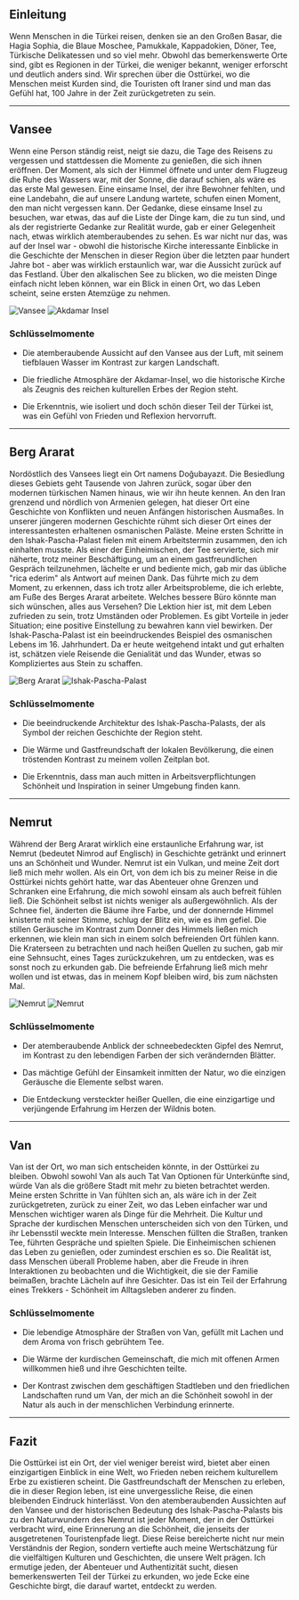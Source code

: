 ## Einleitung

Wenn Menschen in die Türkei reisen, denken sie an den Großen Basar, die Hagia Sophia, die Blaue Moschee, Pamukkale, Kappadokien, Döner, Tee, Türkische Delikatessen und so viel mehr. Obwohl das bemerkenswerte Orte sind, gibt es Regionen in der Türkei, die weniger bekannt, weniger erforscht und deutlich anders sind. Wir sprechen über die Osttürkei, wo die Menschen meist Kurden sind, die Touristen oft Iraner sind und man das Gefühl hat, 100 Jahre in der Zeit zurückgetreten zu sein.

---

## Vansee

Wenn eine Person ständig reist, neigt sie dazu, die Tage des Reisens zu vergessen und stattdessen die Momente zu genießen, die sich ihnen eröffnen. Der Moment, als sich der Himmel öffnete und unter dem Flugzeug die Ruhe des Wassers war, mit der Sonne, die darauf schien, als wäre es das erste Mal gewesen. Eine einsame Insel, der ihre Bewohner fehlten, und eine Landebahn, die auf unsere Landung wartete, schufen einen Moment, den man nicht vergessen kann. Der Gedanke, diese einsame Insel zu besuchen, war etwas, das auf die Liste der Dinge kam, die zu tun sind, und als der registrierte Gedanke zur Realität wurde, gab er einer Gelegenheit nach, etwas wirklich atemberaubendes zu sehen. Es war nicht nur das, was auf der Insel war - obwohl die historische Kirche interessante Einblicke in die Geschichte der Menschen in dieser Region über die letzten paar hundert Jahre bot - aber was wirklich erstaunlich war, war die Aussicht zurück auf das Festland. Über den alkalischen See zu blicken, wo die meisten Dinge einfach nicht leben können, war ein Blick in einen Ort, wo das Leben scheint, seine ersten Atemzüge zu nehmen.

![Vansee](https://twotrekkers.nyc3.cdn.digitaloceanspaces.com/media/multipart-uploads/Van2.svg)  ![Akdamar Insel](https://twotrekkers.nyc3.cdn.digitaloceanspaces.com/media/multipart-uploads/Van5.svg)

### Schlüsselmomente

- Die atemberaubende Aussicht auf den Vansee aus der Luft, mit seinem tiefblauen Wasser im Kontrast zur kargen Landschaft.

- Die friedliche Atmosphäre der Akdamar-Insel, wo die historische Kirche als Zeugnis des reichen kulturellen Erbes der Region steht.

- Die Erkenntnis, wie isoliert und doch schön dieser Teil der Türkei ist, was ein Gefühl von Frieden und Reflexion hervorruft.

---

## Berg Ararat

Nordöstlich des Vansees liegt ein Ort namens Doğubayazıt. Die Besiedlung dieses Gebiets geht Tausende von Jahren zurück, sogar über den modernen türkischen Namen hinaus, wie wir ihn heute kennen. An den Iran grenzend und nördlich von Armenien gelegen, hat dieser Ort eine Geschichte von Konflikten und neuen Anfängen historischen Ausmaßes. In unserer jüngeren modernen Geschichte rühmt sich dieser Ort eines der interessantesten erhaltenen osmanischen Paläste. Meine ersten Schritte in den Ishak-Pascha-Palast fielen mit einem Arbeitstermin zusammen, den ich einhalten musste. Als einer der Einheimischen, der Tee servierte, sich mir näherte, trotz meiner Beschäftigung, um an einem gastfreundlichen Gespräch teilzunehmen, lächelte er und bediente mich, gab mir das übliche "rica ederim" als Antwort auf meinen Dank. Das führte mich zu dem Moment, zu erkennen, dass ich trotz aller Arbeitsprobleme, die ich erlebte, am Fuße des Berges Ararat arbeitete. Welches bessere Büro könnte man sich wünschen, alles aus Versehen? Die Lektion hier ist, mit dem Leben zufrieden zu sein, trotz Umständen oder Problemen. Es gibt Vorteile in jeder Situation; eine positive Einstellung zu bewahren kann viel bewirken. Der Ishak-Pascha-Palast ist ein beeindruckendes Beispiel des osmanischen Lebens im 16. Jahrhundert. Da er heute weitgehend intakt und gut erhalten ist, schätzen viele Reisende die Genialität und das Wunder, etwas so Kompliziertes aus Stein zu schaffen.

![Berg Ararat](https://twotrekkers.nyc3.cdn.digitaloceanspaces.com/media/multipart-uploads/Van8.svg)  ![Ishak-Pascha-Palast](https://twotrekkers.nyc3.cdn.digitaloceanspaces.com/media/multipart-uploads/Van1.svg)

### Schlüsselmomente

- Die beeindruckende Architektur des Ishak-Pascha-Palasts, der als Symbol der reichen Geschichte der Region steht.

- Die Wärme und Gastfreundschaft der lokalen Bevölkerung, die einen tröstenden Kontrast zu meinem vollen Zeitplan bot.

- Die Erkenntnis, dass man auch mitten in Arbeitsverpflichtungen Schönheit und Inspiration in seiner Umgebung finden kann.

---

## Nemrut

Während der Berg Ararat wirklich eine erstaunliche Erfahrung war, ist Nemrut (bedeutet Nimrod auf Englisch) in Geschichte getränkt und erinnert uns an Schönheit und Wunder. Nemrut ist ein Vulkan, und meine Zeit dort ließ mich mehr wollen. Als ein Ort, von dem ich bis zu meiner Reise in die Osttürkei nichts gehört hatte, war das Abenteuer ohne Grenzen und Schranken eine Erfahrung, die mich sowohl einsam als auch befreit fühlen ließ. Die Schönheit selbst ist nichts weniger als außergewöhnlich. Als der Schnee fiel, änderten die Bäume ihre Farbe, und der donnernde Himmel knisterte mit seiner Stimme, schlug der Blitz ein, wie es ihm gefiel. Die stillen Geräusche im Kontrast zum Donner des Himmels ließen mich erkennen, wie klein man sich in einem solch befreienden Ort fühlen kann. Die Kraterseen zu betrachten und nach heißen Quellen zu suchen, gab mir eine Sehnsucht, eines Tages zurückzukehren, um zu entdecken, was es sonst noch zu erkunden gab. Die befreiende Erfahrung ließ mich mehr wollen und ist etwas, das in meinem Kopf bleiben wird, bis zum nächsten Mal.

![Nemrut](https://twotrekkers.nyc3.cdn.digitaloceanspaces.com/media/multipart-uploads/Van9.svg)  ![Nemrut](https://twotrekkers.nyc3.cdn.digitaloceanspaces.com/media/multipart-uploads/Van10.svg)

### Schlüsselmomente

- Der atemberaubende Anblick der schneebedeckten Gipfel des Nemrut, im Kontrast zu den lebendigen Farben der sich verändernden Blätter.

- Das mächtige Gefühl der Einsamkeit inmitten der Natur, wo die einzigen Geräusche die Elemente selbst waren.

- Die Entdeckung versteckter heißer Quellen, die eine einzigartige und verjüngende Erfahrung im Herzen der Wildnis boten.

---

## Van

Van ist der Ort, wo man sich entscheiden könnte, in der Osttürkei zu bleiben. Obwohl sowohl Van als auch Tat Van Optionen für Unterkünfte sind, würde Van als die größere Stadt mit mehr zu bieten betrachtet werden. Meine ersten Schritte in Van fühlten sich an, als wäre ich in der Zeit zurückgetreten, zurück zu einer Zeit, wo das Leben einfacher war und Menschen wichtiger waren als Dinge für die Mehrheit. Die Kultur und Sprache der kurdischen Menschen unterscheiden sich von den Türken, und ihr Lebensstil weckte mein Interesse. Menschen füllten die Straßen, tranken Tee, führten Gespräche und spielten Spiele. Die Einheimischen schienen das Leben zu genießen, oder zumindest erschien es so. Die Realität ist, dass Menschen überall Probleme haben, aber die Freude in ihren Interaktionen zu beobachten und die Wichtigkeit, die sie der Familie beimaßen, brachte Lächeln auf ihre Gesichter. Das ist ein Teil der Erfahrung eines Trekkers - Schönheit im Alltagsleben anderer zu finden.

### Schlüsselmomente

- Die lebendige Atmosphäre der Straßen von Van, gefüllt mit Lachen und dem Aroma von frisch gebrühtem Tee.

- Die Wärme der kurdischen Gemeinschaft, die mich mit offenen Armen willkommen hieß und ihre Geschichten teilte.

- Der Kontrast zwischen dem geschäftigen Stadtleben und den friedlichen Landschaften rund um Van, der mich an die Schönheit sowohl in der Natur als auch in der menschlichen Verbindung erinnerte.

---

## Fazit

Die Osttürkei ist ein Ort, der viel weniger bereist wird, bietet aber einen einzigartigen Einblick in eine Welt, wo Frieden neben reichem kulturellem Erbe zu existieren scheint. Die Gastfreundschaft der Menschen zu erleben, die in dieser Region leben, ist eine unvergessliche Reise, die einen bleibenden Eindruck hinterlässt. Von den atemberaubenden Aussichten auf den Vansee und der historischen Bedeutung des Ishak-Pascha-Palasts bis zu den Naturwundern des Nemrut ist jeder Moment, der in der Osttürkei verbracht wird, eine Erinnerung an die Schönheit, die jenseits der ausgetretenen Touristenpfade liegt. Diese Reise bereicherte nicht nur mein Verständnis der Region, sondern vertiefte auch meine Wertschätzung für die vielfältigen Kulturen und Geschichten, die unsere Welt prägen. Ich ermutige jeden, der Abenteuer und Authentizität sucht, diesen bemerkenswerten Teil der Türkei zu erkunden, wo jede Ecke eine Geschichte birgt, die darauf wartet, entdeckt zu werden.
